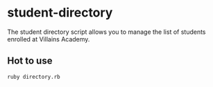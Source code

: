 # student-directory #

The student directory script allows you to manage the list of students enrolled at Villains Academy.

## Hot to use ##

``` shell
ruby directory.rb
```
